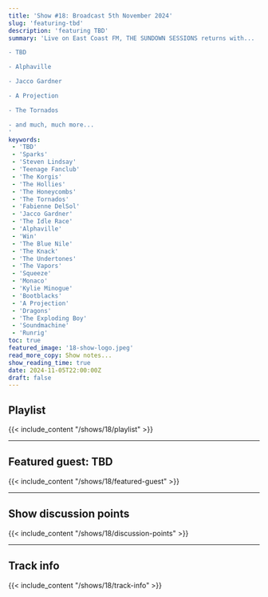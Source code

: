 ```yaml
---
title: 'Show #18: Broadcast 5th November 2024'
slug: 'featuring-tbd'
description: 'featuring TBD'
summary: 'Live on East Coast FM, THE SUNDOWN SESSIONS returns with...

- TBD

- Alphaville

- Jacco Gardner

- A Projection

- The Tornados

- and much, much more...
'
keywords:
 - 'TBD'
 - 'Sparks'
 - 'Steven Lindsay'
 - 'Teenage Fanclub'
 - 'The Korgis'
 - 'The Hollies'
 - 'The Honeycombs'
 - 'The Tornados'
 - 'Fabienne DelSol'
 - 'Jacco Gardner'
 - 'The Idle Race'
 - 'Alphaville'
 - 'Win'
 - 'The Blue Nile'
 - 'The Knack'
 - 'The Undertones'
 - 'The Vapors'
 - 'Squeeze'
 - 'Monaco'
 - 'Kylie Minogue'
 - 'Bootblacks'
 - 'A Projection'
 - 'Dragons'
 - 'The Exploding Boy'
 - 'Soundmachine'
 - 'Runrig'
toc: true
featured_image: '18-show-logo.jpeg'
read_more_copy: Show notes...
show_reading_time: true
date: 2024-11-05T22:00:00Z
draft: false
---
```


## Playlist
{{< include_content "/shows/18/playlist" >}}

---

## Featured guest: TBD
{{< include_content "/shows/18/featured-guest" >}}

---

## Show discussion points
{{< include_content "/shows/18/discussion-points" >}}

---

## Track info
{{< include_content "/shows/18/track-info" >}}
